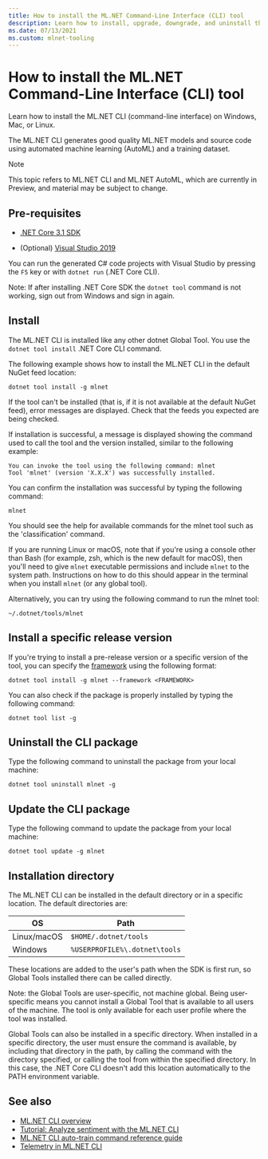 ```yaml
---
title: How to install the ML.NET Command-Line Interface (CLI) tool
description: Learn how to install, upgrade, downgrade, and uninstall the ML.NET Command-Line Interface (CLI) tool.
ms.date: 07/13/2021
ms.custom: mlnet-tooling
---
```


# How to install the ML.NET Command-Line Interface (CLI) tool

Learn how to install the ML.NET CLI (command-line interface) on Windows, Mac, or Linux.

The ML.NET CLI generates good quality ML.NET models and source code using automated machine learning (AutoML) and a training dataset.

> [!NOTE]
> This topic refers to ML.NET CLI and ML.NET AutoML, which are currently in Preview, and material may be subject to change.

## Pre-requisites

- [.NET Core 3.1 SDK](https://dotnet.microsoft.com/download/dotnet/3.1)

- (Optional) [Visual Studio 2019](https://visualstudio.microsoft.com/vs/)

You can run the generated C# code projects with Visual Studio by pressing the `F5` key or with `dotnet run` (.NET Core CLI).

Note: If after installing .NET Core SDK the `dotnet tool` command is not working, sign out from Windows and sign in again.

## Install

The ML.NET CLI is installed like any other dotnet Global Tool. You use the `dotnet tool install` .NET Core CLI command.

The following example shows how to install the ML.NET CLI in the default NuGet feed location:

```dotnetcli
dotnet tool install -g mlnet
```

If the tool can't be installed (that is, if it is not available at the default NuGet feed), error messages are displayed. Check that the feeds you expected are being checked.

If installation is successful, a message is displayed showing the command used to call the tool and the version installed, similar to the following example:

```console
You can invoke the tool using the following command: mlnet
Tool 'mlnet' (version 'X.X.X') was successfully installed.
```

You can confirm the installation was successful by typing the following command:

```console
mlnet
```

You should see the help for available commands for the mlnet tool such as the 'classification' command.

If you are running Linux or macOS, note that if you're using a console other than Bash (for example, zsh, which is the new default for macOS), then you'll need to give `mlnet` executable permissions and include `mlnet` to the system path. Instructions on how to do this should appear in the terminal when you install `mlnet` (or any global tool).

Alternatively, you can try using the following command to run the mlnet tool:

```console
~/.dotnet/tools/mlnet
```

## Install a specific release version

If you're trying to install a pre-release version or a specific version of the tool, you can specify the [framework](../../standard/frameworks.md) using the following format:

```dotnetcli
dotnet tool install -g mlnet --framework <FRAMEWORK>
```

You can also check if the package is properly installed by typing the following command:

```dotnetcli
dotnet tool list -g
```

## Uninstall the CLI package

Type the following command to uninstall the package from your local machine:

```dotnetcli
dotnet tool uninstall mlnet -g
```

## Update the CLI package

Type the following command to update the package from your local machine:

```dotnetcli
dotnet tool update -g mlnet
```

## Installation directory

The ML.NET CLI can be installed in the default directory or in a specific location. The default directories are:

| OS          | Path                          |
|-------------|-------------------------------|
| Linux/macOS | `$HOME/.dotnet/tools`         |
| Windows     | `%USERPROFILE%\.dotnet\tools` |

These locations are added to the user's path when the SDK is first run, so Global Tools installed there can be called directly.

Note: the Global Tools are user-specific, not machine global. Being user-specific means you cannot install a Global Tool that is available to all users of the machine. The tool is only available for each user profile where the tool was installed.

Global Tools can also be installed in a specific directory. When installed in a specific directory, the user must ensure the command is available, by including that directory in the path, by calling the command with the directory specified, or calling the tool from within the specified directory.
In this case, the .NET Core CLI doesn't add this location automatically to the PATH environment variable.

## See also

- [ML.NET CLI overview](../automate-training-with-cli.md)
- [Tutorial: Analyze sentiment with the ML.NET CLI](../tutorials/sentiment-analysis-cli.md)
- [ML.NET CLI auto-train command reference guide](../reference/ml-net-cli-reference.md)
- [Telemetry in ML.NET CLI](../resources/ml-net-cli-telemetry.md)
